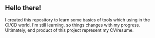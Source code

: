 ## Hello there!

I created this repository to learn some basics of tools which using in the CI/CD world.
I'm still learning, so things changes with my progress.
Ultimately, end product of this project represent my CV/resume.

